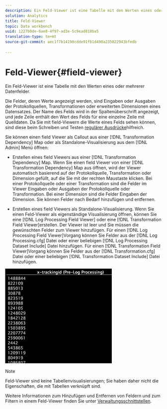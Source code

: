 ```yaml
---
description: Ein Feld-Viewer ist eine Tabelle mit den Werten eines oder mehrerer Datenfelder.
solution: Analytics
title: Feld-Viewer
topic: Data workbench
uuid: 1227b0de-6ae8-4f97-ad3e-5c9ead818ba5
translation-type: tm+mt
source-git-commit: aec1f7b14198cdde91f61d490a235022943bfedb

---
```



# Feld-Viewer{#field-viewer}

Ein Feld-Viewer ist eine Tabelle mit den Werten eines oder mehrerer Datenfelder.

Die Felder, deren Werte angezeigt werden, sind Eingaben oder Ausgaben der Protokollquellen, Transformationen oder erweiterten Dimensionen eines Datensatzes. Der Name des Felds wird in der Spaltenüberschrift angezeigt, und jede Zeile enthält den Wert des Felds für eine einzelne Zeile mit Quelldaten. Da Sie mit field-Viewern die Werte eines Felds sehen können, sind diese beim Schreiben und Testen [regulärer Ausdrücke](../../../../../home/c-dataset-const-proc/c-reg-exp.md#concept-070077baa419475094ef0469e92c5b9c)hilfreich.

Sie können einen field Viewer als Callout aus einer [!DNL Transformation Dependency] Map oder als Standalone-Visualisierung aus dem [!DNL Admin] Menü öffnen:

* Erstellen eines field Viewers aus einer [!DNL Transformation Dependency] Map. Wenn Sie einen field Viewer von einer [!DNL Transformation Dependency] Map aus öffnen, wird der Viewer automatisch basierend auf der Protokollquelle, Transformation oder Dimension gefüllt, auf die Sie mit der rechten Maustaste klicken. Bei einer Protokollquelle oder einer Transformation sind die Felder im Viewer Eingaben oder Ausgaben der Protokollquelle oder Transformation. Bei einer Dimension sind die Felder Eingaben der Dimension. Sie können Felder nach Bedarf hinzufügen und entfernen.

* Erstellen eines field Viewers als Standalone-Visualisierung. Wenn Sie einen Feld-Viewer als eigenständige Visualisierung öffnen, können Sie eine [!DNL Log Processing Field Viewer] oder eine [!DNL Transformation Field Viewer]erstellen. Der Viewer ist leer und Sie müssen die gewünschten Felder zum Viewer hinzufügen. Für einen [!DNL Log Processing Field Viewer]Vorgang können Sie Felder aus der [!DNL Log Processing.cfg] Datei oder einer beliebigen [!DNL Log Processing Dataset Include] Datei hinzufügen. Für einen [!DNL Transformation Field Viewer]Vorgang können Sie Felder aus der [!DNL Transformation.cfg] Datei oder einer beliebigen [!DNL Transformation Dataset Include] Datei hinzufügen.

![](assets/vis_FieldViewer_OneField.png)

>[!NOTE]
>
>Feld-Viewer sind keine Tabellenvisualisierungen; Sie haben daher nicht die Eigenschaften, die mit Tabellen verknüpft sind.

Weitere Informationen zum Hinzufügen und Entfernen von Feldern und zum Filtern in einem Feld-Viewer finden Sie unter [Verwaltungsschnittstellen](../../../../../home/c-get-started/c-admin-intrf/c-admin-intrf.md#concept-855c1a91e1a948969fab592adca15f74).
